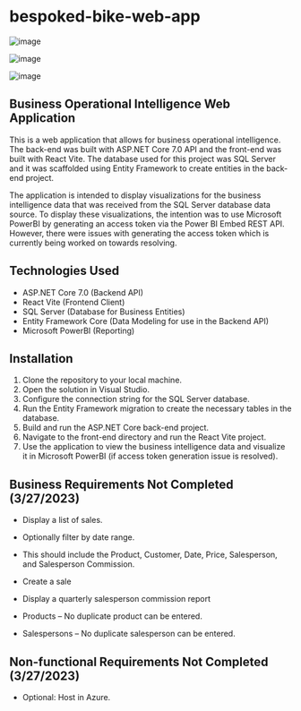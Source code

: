 # bespoked-bike-web-app

![image](https://user-images.githubusercontent.com/48455155/228117449-d67ca17a-4313-4163-aecc-c76cf5b23b21.png)

![image](https://user-images.githubusercontent.com/48455155/228117952-78135297-f6c4-4691-bc8a-165a2c674b84.png)

![image](https://user-images.githubusercontent.com/48455155/228118152-548fd519-af1c-46df-8fd4-f49b133b2483.png)


## Business Operational Intelligence Web Application
This is a web application that allows for business operational intelligence. The back-end was built with ASP.NET Core 7.0 API and the front-end was built with React Vite. The database used for this project was SQL Server and it was scaffolded using Entity Framework to create entities in the back-end project.

The application is intended to display visualizations for the business intelligence data that was received from the SQL Server database data source. To display these visualizations, the intention was to use Microsoft PowerBI by generating an access token via the Power BI Embed REST API. However, there were issues with generating the access token which is currently being worked on towards resolving.

## Technologies Used
* ASP.NET Core 7.0 (Backend API)
* React Vite (Frontend Client)
* SQL Server (Database for Business Entities)
* Entity Framework Core (Data Modeling for use in the Backend API)
* Microsoft PowerBI (Reporting)


## Installation
1. Clone the repository to your local machine.
2. Open the solution in Visual Studio.
3. Configure the connection string for the SQL Server database.
4. Run the Entity Framework migration to create the necessary tables in the database.
5. Build and run the ASP.NET Core back-end project.
6. Navigate to the front-end directory and run the React Vite project.
7. Use the application to view the business intelligence data and visualize it in Microsoft PowerBI (if access token generation issue is resolved).

## Business Requirements Not Completed (3/27/2023)
* Display a list of sales. 
* Optionally filter by date range. 
* This should include the Product, Customer, Date, Price, Salesperson, and Salesperson Commission.
* Create a sale
* Display a quarterly salesperson commission report

* Products – No duplicate product can be entered.
* Salespersons – No duplicate salesperson can be entered.

## Non-functional Requirements Not Completed (3/27/2023)
* Optional: Host in Azure.

